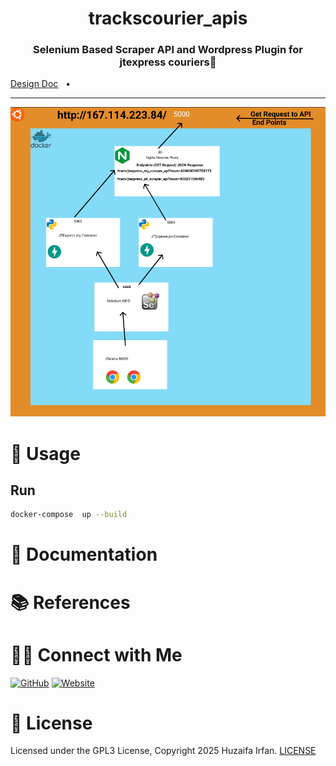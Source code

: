 
<div align="center">
  <h1>trackscourier_apis</h1>
  <p><h3 align="center">Selenium Based Scraper API and Wordpress Plugin for jtexpress couriers🚀</h3></p>
</div>

[Design Doc](trackscourier.pdf)
&nbsp;&nbsp;•&nbsp;&nbsp;


<hr>

![cover](cover.png)

# 🚀 Usage

## Run

```bash
docker-compose  up --build
```


# 📝 Documentation

# 📚 References


# 🤝🏻 Connect with Me

[![GitHub](https://img.shields.io/badge/Github-%23222.svg?style=for-the-badge&logo=github&logoColor=white)](https://github.com/HuzaifaIrfan/)
[![Website](https://img.shields.io/badge/Website-%23222.svg?style=for-the-badge&logo=google-chrome&logoColor==%234285F4)](https://www.huzaifairfan.com)

# 📜 License

Licensed under the GPL3 License, Copyright 2025 Huzaifa Irfan. [LICENSE](LICENSE)

